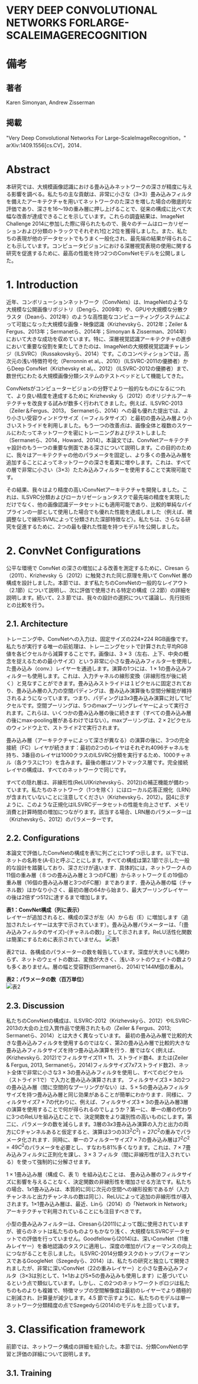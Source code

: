 # VERY DEEP CONVOLUTIONAL NETWORKS FORLARGE-SCALEIMAGERECOGNITION

# 備考
## 著者
Karen Simonyan, Andrew Zisserman

## 掲載
"Very Deep Convolutional Networks For Large-ScaleImageRecognition，" arXiv:1409.1556[cs.CV]，2014．

# Abstract
本研究では、大規模画像認識における畳み込みネットワークの深さが精度に与える影響を調べる。私たちの主な貢献は、非常に小さな（3×3）畳み込みフィルタを備えたアーキテクチャを用いてネットワークのた深さを増した場合の徹底的な評価であり、深さを16～19の重み層に押し上げることで、従来の構成に比べて大幅な改善が達成できることを示しています。これらの調査結果は、ImageNet Challenge 2014に参加した際に得られたもので、我々のチームはローカリゼーションおよび分類のトラックでそれぞれ1位と2位を獲得しました。また、私たちの表現が他のデータセットでもうまく一般化され、最先端の結果が得られることも示しています。コンピュータビジョンにおける深層視覚表現の使用に関する研究を促進するために、最高の性能を持つ2つのConvNetモデルを公開しました。

# 1. Introduction
近年、コンボリューションネットワーク（ConvNets）は、ImageNetのような大規模な公開画像リポジトリ（Dengら、2009年）や、GPUや大規模な分散クラスタ（Deanら、2012年）のような高性能なコンピューティングシステムによって可能になった大規模な画像・映像認識（Krizhevskyら、2012年；Zeiler & Fergus、2013年；Sermanetら、2014年；Simonyan & Zisserman、2014年）において大きな成功を収めています。特に、深層視覚認識アーキテクチャの進歩において重要な役割を果たしてきたのは、ImageNetの大規模視覚認識チャレンジ（ILSVRC）（Russakovskyら、2014）です。このコンペティションでは，高次元の浅い特徴符号化（Perronnin et al。、2010）（ILSVRC-2011の優勝者）からDeep ConvNet（Krizhevsky et al。、2012）（ILSVRC-2012の優勝者）まで、数世代にわたる大規模画像分類システムのテストベッドとして機能してきた。

ConvNetsがコンピュータービジョンの分野でより一般的なものになるにつれて、より良い精度を達成するために Krizhevsky ら（2012）のオリジナルアーキテクチャを改良する試みが数多く行われてきました。例えば、ILSVRC-2013（Zeiler＆Fergus、2013， Sermanetら、2014）への最も優れた提出では、より小さい受容ウィンドウサイズ（＝フィルタサイズ）と最初の畳み込み層より小さいストライドを利用しました。もう一つの改善点は、画像全体と複数のスケールにわたってネットワークを密にトレーニングおよびテストしました（Sermanetら、2014，Howard、2014）。本論文では、ConvNetアーキテクチャ設計のもう一つの重要な側面である深さについて説明します。この目的のために、我々はアーキテクチャの他のパラメータを固定し、より多くの畳み込み層を追加することによってネットワークの深さを着実に増やします。これは、すべての層で非常に小さい（3×3）たたみ込みフィルターを使用することで実現可能です。

その結果、我々はより精度の高いConvNetアーキテクチャを開発しました。これは、ILSVRC分類およびローカリゼーションタスクで最先端の精度を実現しただけでなく、他の画像認識データセットにも適用可能であり、比較的単純なパイプラインの一部として使用した場合でも優れた性能を達成しました（例えば、微調整なしで線形SVMによって分類された深部特徴など）。私たちは、さらなる研究を促進するために、2つの最も優れた性能を持つモデル1を公開しました。

# 2. ConvNet Configurations
公平な環境で ConvNet の深さの増加による改善を測定するために、Ciresan ら（2011）、Krizhevsky ら（2012）に触発された同じ原理を用いて ConvNet 層の構成を設計しました。本節では、まず私たちのConvNetの一般的なレイアウト（2.1節）について説明し、次に評価で使用される特定の構成（2.2節）の詳細を説明します。続いて、2.3 節では、我々の設計の選択について議論し、先行技術との比較を行う。

## 2.1. Architecture
トレーニング中、ConvNetへの入力は、固定サイズの224×224 RGB画像です。私たちが実行する唯一の前処理は、トレーニングセットで計算された平均RGB値を各ピクセルから減算することです。画像は、$3×3$（左右、上下、中央の概念を捉えるための最小サイズ）という非常に小さな畳み込みフィルターを使用した畳み込み（conv.）レイヤーを通過します。演算の1つには、$1×1$の畳み込みフィルターも使用します。これは、入力チャネルの線形変換（非線形性が後に続く）と見なすことができます。畳み込みストライドは１ピクセルに固定されており、畳み込み層の入力の空間パディングは、畳み込み演算後も空間分解能が維持されるようになっています。つまり、パディングは$3x3$畳み込み演算に対して1ピクセルです。空間プーリングは、5つのmaxプーリングレイヤーによって実行されます。これらは、いくつかの畳み込み層の後に続きます（すべての畳み込み層の後にmax-pooling層があるわけではない）。maxプーリングは、$2×2$ピクセルのウィンドウ上で、ストライド2で実行されます。

畳み込み層（アーキテクチャによって深さが異なる）の演算の後に、3つの完全接続（FC）レイヤが続きます：最初の2つのレイヤはそれぞれ4096チャネルを持ち、3番目のレイヤは1000クラスのILSVRC分類を実行するため、1000チャネル（各クラスに1つ）を含みます。最後の層はソフトマックス層です。完全接続レイヤの構成は、すべてのネットワークで同じです。

すべての隠れ層は、非線形性(ReLU(Krizhevskyら、2012))の補正機能が備わっています。私たちのネットワーク（1つを除く）にはローカル応答正規化（LRN）が含まれていないことに注意してください（Krizhevskyら、2012）。図4に示すように、このような正規化はILSVRCデータセットの性能を向上させず、メモリ消費と計算時間の増加につながります。該当する場合、LRN層のパラメーターは（Krizhevskyら、2012）のパラメーターです。

## 2.2. Configurations
本論文で評価したConvNetの構成を表1に列ごとに1つずつ示します。以下では、ネットの名称を(A-E)と呼ぶことにします。すべての構成は第2.1節で示した一般的な設計を踏襲しており、深さだけが違います．具体的には，ネットワークＡの11個の重み層（８つの畳み込み層と３つのFC層）からネットワークＥの19個の重み層（16個の畳み込み層と3つのFC層）まであります．畳み込み層の幅（チャネル数）はかなり小さく、最初の層の64から始まり、最大プーリングレイヤーの後は2倍ずつ512に達するまで増加します。

**表1：ConvNet構成（列に表示）**\
レイヤーが追加されると、構成の深さが左（A）から右（E）に増加します（追加されたレイヤーは太字で示されています）。畳み込み層パラメーターは、「(畳み込みフィルタのサイズ)-(チャネルの数)」として示されます。ReLU活性化関数は簡潔にするために表示されていません。
![表1](../画像/表1.png)

表2では、各構成のパラメーターの数を報告しています。深度が大きいにも関わらず、ネットのウェイトの数は、変換が大きく、浅いネットのウェイトの数よりも多くありません。層の幅と受容野((Sermanetら、2014)で144M個の重み)。

**表2：パラメータの数（百万単位）**\
![表2](../画像/表2.png)

## 2.3. Discussion
私たちのConvNetの構成は、ILSVRC-2012（Krizhevskyら、2012）やILSVRC-2013の大会の上位入賞作品で使用されたもの（Zeiler & Fergus、2013; Sermanetら、2014）とは大きく異なっています。
最初の畳み込み層で比較的大きな畳み込みフィルタを使用するのではなく、第2の畳み込み層で比較的大きな畳み込みフィルタサイズを持つ畳み込み演算を行う．層ではなく(例えば、(Krizhevskyら. 2012)でフィルタサイズ$11×11$、ストライド数4、または(Zeiler & Fergus, 2013, Sermanetら，2014)フィルタサイズ$7x7$ストライド数2)、ネット全体で非常に小さな$3×3$の畳み込みフィルタを使用し、すべてのピクセル（ストライド1で）で入力と畳み込み演算されます。
フィルタサイズ$3×3$の2つの畳み込み層（間に空間的なプーリングがない）は、$5×5$の畳み込みフィルタサイズを持つ畳み込み層と同じ効果があることが簡単にわかります．同様に、フィルタサイズ$7×7$の代わりに、例えば、フィルタサイズ$3×3$の畳み込み層3層の演算を使用することで何が得られるのでしょうか？第一に、単一の層の代わりに3つのReLUを組み込むことで、決定関数をより識別性の高いものにします。第二に、パラメータの数を減らします。3層の$3x3$畳み込み演算の入力と出力の両方にCチャンネルあると仮定すると、演算は3つの3$(3^2C^2) = 27C^2$の重みでパラメータ化されます．同時に、単一のフィルターサイズ$7 \times 7$の畳み込み層は$7^2C^2 = 49C^2$のパラメータを必要とし、すなわち$81\%$多くなります。これは、$7 \times 7$畳み込みフィルタに正則化を課し、$3 \times 3$ フィルタ（間に非線形性が注入されている）を使って強制的に分解させます。

$1×1$畳み込み層（構成 C、表 1）を組み込むことは、 畳み込み層のフィルタサイズに影響を与えることなく、決定関数の非線形性を増加させる方法です。私たちの場合、$1x1$畳み込みは、本質的に同じ次元の空間への線形投影であるが（入力チャンネルと出力チャンネルの数は同じ）、ReLUによって追加の非線形性が導入されます。1×1畳み込み層は、最近、Linら（2014）の「Network in Network」アーキテクチャで利用されていることにも注目すべきです。

小型の畳み込みフィルターは、Ciresanら(2011)によって既に使用されていますが、彼らのネットは私たちのものよりもかなり浅く、大規模なILSVRCデータセットでの評価を行っていません。Goodfellowら(2014)は、深いConvNet（11重みレイヤー）を番地認識のタスクに適用し、深度の増加がパフォーマンスの向上につながることを示しました。 ILSVRC-2014分類タスクのトップパフォーマンスであるGoogleNet（Szegedyら、2014）は、私たちの研究と独立して開発されましたが、非常に深いConvNet（22の重みレイヤー）と小さな畳み込みフィルタ（3×3は別として、1×1および5×5の畳み込みも使用します）に基づいているという点で類似しています。しかし、この2つのネットワークトポロジは私たちのものよりも複雑で、特徴マップの空間解像度は最初のレイヤーでより積極的に削減され、計算量が減少します。4.5 節で示すように、私たちのモデルは単一ネットワーク分類精度の点でSzegedyら(2014)のモデルを上回っています。

# 3. Classification framework
前節では、ネットワーク構成の詳細を紹介した。本節では、分類ConvNetの学習と評価の詳細について説明します。

## 3.1. Training
